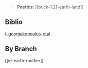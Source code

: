 > **Poetics:**
[[buck-1.21-earth-land]]

## Biblio
[t-georgakopoulos-etal](t-georgakopoulos-et-al.md)
## By Branch
[[ie-earth-mother]]